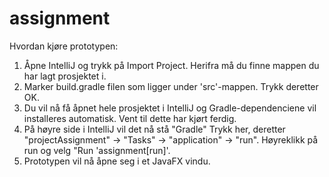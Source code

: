 # assignment
 
Hvordan kjøre prototypen:

1. Åpne IntelliJ og trykk på Import Project. Herifra må du finne mappen du har lagt prosjektet i.
2. Marker build.gradle filen som ligger under 'src'-mappen. Trykk deretter OK.
3. Du vil nå få åpnet hele prosjektet i IntelliJ og Gradle-dependenciene vil installeres automatisk.
Vent til dette har kjørt ferdig.
4. På høyre side i IntelliJ vil det nå stå "Gradle" Trykk her, deretter 
"projectAssignment" -> "Tasks" -> "application" -> "run". Høyreklikk på run og velg "Run 'assignment[run]'.
5. Prototypen vil nå åpne seg i et JavaFX vindu.